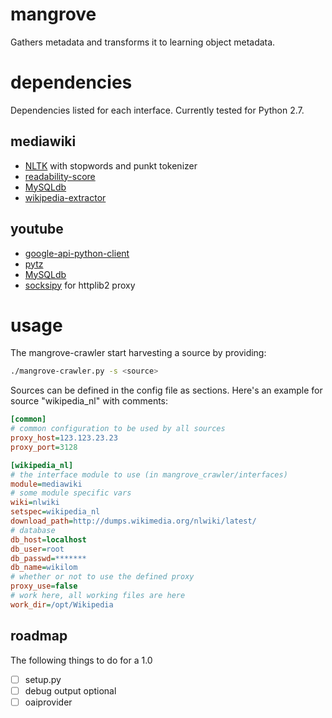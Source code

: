 # mangrove #
Gathers metadata and transforms it to learning object metadata.

# dependencies #
Dependencies listed for each interface. Currently tested for Python 2.7.

## mediawiki ##
- [NLTK](http://nltk.org/) with stopwords and punkt tokenizer
- [readability-score](http://github.com/wimmuskee/readability-score)
- [MySQLdb](http://sourceforge.net/projects/mysql-python/)
- [wikipedia-extractor](https://github.com/bwbaugh/wikipedia-extractor)

## youtube ##
- [google-api-python-client](http://code.google.com/p/google-api-python-client/)
- [pytz](http://pythonhosted.org/pytz/)
- [MySQLdb](http://sourceforge.net/projects/mysql-python/)
- [socksipy](http://socksipy.sourceforge.net) for httplib2 proxy

# usage #
The mangrove-crawler start harvesting a source by providing:
```bash
./mangrove-crawler.py -s <source>
```

Sources can be defined in the config file as sections. Here's an example for source "wikipedia_nl" with comments:
```Ini
[common]
# common configuration to be used by all sources
proxy_host=123.123.23.23
proxy_port=3128

[wikipedia_nl]
# the interface module to use (in mangrove_crawler/interfaces)
module=mediawiki
# some module specific vars
wiki=nlwiki
setspec=wikipedia_nl
download_path=http://dumps.wikimedia.org/nlwiki/latest/
# database
db_host=localhost
db_user=root
db_passwd=*******
db_name=wikilom
# whether or not to use the defined proxy
proxy_use=false
# work here, all working files are here
work_dir=/opt/Wikipedia
```

## roadmap ##
The following things to do for a 1.0
- [ ] setup.py
- [ ] debug output optional
- [ ] oaiprovider
